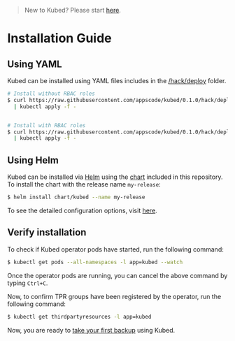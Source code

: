 > New to Kubed? Please start [here](/docs/tutorial.md).

# Installation Guide

## Using YAML
Kubed can be installed using YAML files includes in the [/hack/deploy](/hack/deploy) folder.

```sh
# Install without RBAC roles
$ curl https://raw.githubusercontent.com/appscode/kubed/0.1.0/hack/deploy/kubed-without-rbac.yaml \
  | kubectl apply -f -


# Install with RBAC roles
$ curl https://raw.githubusercontent.com/appscode/kubed/0.1.0/hack/deploy/kubed-with-rbac.yaml \
  | kubectl apply -f -
```

## Using Helm
Kubed can be installed via [Helm](https://helm.sh/) using the [chart](/chart/kubed) included in this repository. To install the chart with the release name `my-release`:
```bash
$ helm install chart/kubed --name my-release
```
To see the detailed configuration options, visit [here](/chart/kubed/README.md).


## Verify installation
To check if Kubed operator pods have started, run the following command:
```sh
$ kubectl get pods --all-namespaces -l app=kubed --watch
```

Once the operator pods are running, you can cancel the above command by typing `Ctrl+C`.

Now, to confirm TPR groups have been registered by the operator, run the following command:
```sh
$ kubectl get thirdpartyresources -l app=kubed
```

Now, you are ready to [take your first backup](/docs/tutorial.md) using Kubed.

